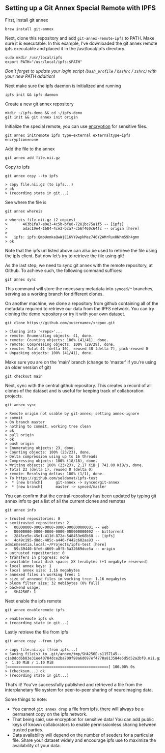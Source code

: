 
## Setting up a Git Annex Special Remote with IPFS

First, install git annex
```
brew install git-annex
```

Next, clone this repository and add `git-annex-remote-ipfs` to PATH. Make sure it is executable. In this example, I’ve downloaded the git annex remote ipfs executable and placed it in the /usr/local/ipfs directory.
```
sudo mkdir /usr/local/ipfs
export PATH="/usr/local/ipfs:$PATH"
```

*Don’t forget to update your login script (`bash_profile` / `bashrc` / `zshrc`) with your new PATH addition!*

Next make sure the ipfs daemon is initialized and running
```
ipfs init && ipfs daemon
```

Create a new git annex repository
```
mkdir ~/ipfs-demo && cd ~/ipfs-demo
git init && git annex init origin
```

Initialize the special remote, you can use [encryption](https://git-annex.branchable.com/encryption/) for sensitive files.
```
git annex initremote ipfs type=external externaltype=ipfs encryption=none
```

Add the file to the annex
```
git annex add file.nii.gz
```

Copy to ipfs
```
git annex copy --to ipfs
```
```
> copy file.nii.gz (to ipfs...)
> ok
> (recording state in git...)
```

See where the file is
```
git annex whereis
```
```
> whereis file.nii.gz (2 copies)
>   	463b1fa7-e0e3-4c5b-bfe0-7281bc75a1f5 -- [ipfs]
>    	adac19e4-1684-4ce3-bca7-c56f460c64fc -- origin [here]
>
>   ipfs: ipfs:QmbUomkaQwWjE16VY9wpkMaz746Y2AMrRuxHNhm59h4gmn
> ok
```

Note that the ipfs url listed above can also be used to retrieve the file using the ipfs client. But now let’s try to retrieve the file using git!

As the last step, we need to sync git annex with the remote repository, at Github. To achieve such, the following command suffices:
```
git annex sync
```
This command will store the necessary metadata into `synced/*` branches, serving as a working branch for different clones.

On another machine, we clone a repository from github containing all of the metadata required to retrieve our data from the IPFS network. You can try cloning the demo repository or try it with your own dataset.
```
git clone https://github.com/<username>/<repo>.git
```
```
> Cloning into '<repo>'...
> remote: Enumerating objects: 41, done.
> remote: Counting objects: 100% (41/41), done.
> remote: Compressing objects: 100% (29/29), done.
> remote: Total 41 (delta 10), reused 38 (delta 7), pack-reused 0
> Unpacking objects: 100% (41/41), done.
```

Make sure you are on the 'main' branch (change to 'master' if you're using an older version of git)
```
git checkout main
```

Next, sync with the central github repository. This creates a record of all clones of the dataset and is useful for keeping track of collaboration projects.
```
git annex sync
```
```
> Remote origin not usable by git-annex; setting annex-ignore
> commit
> On branch master
> nothing to commit, working tree clean
> ok
> pull origin
> ok
> push origin
> Enumerating objects: 23, done.
> Counting objects: 100% (23/23), done.
> Delta compression using up to 16 threads
> Compressing objects: 100% (18/18), done.
> Writing objects: 100% (23/23), 2.17 KiB | 741.00 KiB/s, done.
> Total 23 (delta 1), reused 0 (delta 0)
> remote: Resolving deltas: 100% (1/1), done.
> To https://github.com/seldamat/ipfs-test
>  * [new branch]      git-annex -> synced/git-annex
>  * [new branch]      master -> synced/master
```

You can confirm that the central repository has been updated by typing git annex info to get a list of all the current clones and remotes
```
git annex info
```
```
> trusted repositories: 0
> semitrusted repositories: 2
> 	00000000-0000-0000-0000-000000000001 -- web
>  	00000000-0000-0000-0000-000000000002 -- bittorrent
>  	2845ce5e-45e1-411d-872a-548453e68b68 -- [ipfs]
>  	4c49c195-d8dc-405c-a446-f442c602aa93 -- admin@sentia.local:~/Projects/ipfs-test [here]
>  	59c39440-6fe6-4669-a0f5-5a32669dce5a -- origin
> untrusted repositories: 0
> transfers in progress: none
> available local disk space: XX terabytes (+1 megabyte reserved)
> local annex keys: 1
> local annex size: 1.16 megabytes
> annexed files in working tree: 1
> size of annexed files in working tree: 1.16 megabytes
> bloom filter size: 32 mebibytes (0% full)
> backend usage:
> 	SHA256E: 1
```

Next enable the ipfs remote
```
git annex enableremote ipfs
```
```
> enableremote ipfs ok
> (recording state in git...)
```

Lastly retrieve the file from ipfs
```
git annex copy --from ipfs
```
```
> copy file.nii.gz (from ipfs...)
> Saving file(s) to .git/annex/tmp/SHA256E-s1157145--c1a8dcd6b83e31ee40784dce2ba709f98a6d697ef4778a813584e5d5d52a2bf0.nii.gz
>  1.10 MiB / 1.10 MiB [==============================================] 100.00% 0s
> (checksum...) ok
> (recording state in git...)
```

That’s it! You’ve successfully published and retrieved a file from the interplanetary file system for peer-to-peer sharing of neuroimaging data.

Some things to note:
* You cannot `git annex drop` a file from ipfs, there will always be a permanent copy on the ipfs network.
* That being said, use encryption for sensitive data! You can add public keys of known collaborators to enable permissionless sharing between trusted parties.
* Data availability will depend on the number of seeders for a particular file. Share your dataset widely and encourage ipfs use to maximize the availability of your data.
